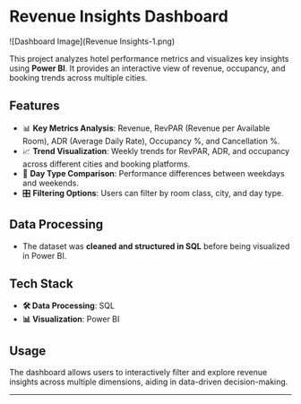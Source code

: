 # Revenue Insights Dashboard  

![Dashboard Image](Revenue Insights-1.png)

This project analyzes hotel performance metrics and visualizes key insights using **Power BI**. It provides an interactive view of revenue, occupancy, and booking trends across multiple cities.  

## Features  
- 📊 **Key Metrics Analysis**: Revenue, RevPAR (Revenue per Available Room), ADR (Average Daily Rate), Occupancy %, and Cancellation %.  
- 📈 **Trend Visualization**: Weekly trends for RevPAR, ADR, and occupancy across different cities and booking platforms.  
- 🏨 **Day Type Comparison**: Performance differences between weekdays and weekends.  
- 🎛 **Filtering Options**: Users can filter by room class, city, and day type.  

## Data Processing  
- The dataset was **cleaned and structured in SQL** before being visualized in Power BI.  

## Tech Stack  
- **🛠 Data Processing**: SQL  
- **📊 Visualization**: Power BI  

## Usage  
The dashboard allows users to interactively filter and explore revenue insights across multiple dimensions, aiding in data-driven decision-making.  

---